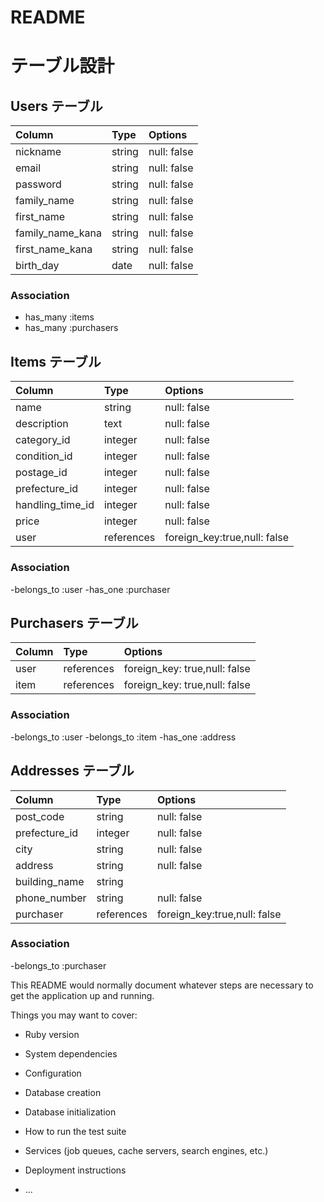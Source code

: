 # README

# テーブル設計

## Users テーブル

| Column | Type | Options |
|:----|:----|:----|
| nickname | string | null: false |
| email | string | null: false |
| password | string | null: false |
| family_name | string | null: false |
| first_name |string | null: false |
| family_name_kana | string | null: false |
| first_name_kana | string | null: false |
| birth_day | date | null: false |

### Association
- has_many :items
- has_many :purchasers

## Items テーブル

| Column | Type | Options |
|:----|:----|:----|
| name | string | null: false |
| description | text | null: false |
| category_id | integer | null: false |
| condition_id | integer | null: false |
| postage_id | integer | null: false |
| prefecture_id | integer | null: false |
| handling_time_id | integer | null: false |
| price | integer | null: false |
| user | references |foreign_key:true,null: false | |

### Association
-belongs_to :user
-has_one :purchaser

## Purchasers テーブル

| Column | Type | Options |
|:----|:----|:----|
| user | references | foreign_key: true,null: false |
| item | references | foreign_key: true,null: false |

### Association
-belongs_to :user
-belongs_to :item
-has_one :address

## Addresses テーブル

| Column | Type | Options |
|:----|:----|:----|
| post_code | string | null: false |
| prefecture_id | integer | null: false |
| city |string | null: false |
| address | string | null: false |
| building_name | string | |
| phone_number | string | null: false |
| purchaser | references | foreign_key:true,null: false | 

### Association
-belongs_to :purchaser



This README would normally document whatever steps are necessary to get the
application up and running.

Things you may want to cover:

* Ruby version

* System dependencies

* Configuration

* Database creation

* Database initialization

* How to run the test suite

* Services (job queues, cache servers, search engines, etc.)

* Deployment instructions

* ...
